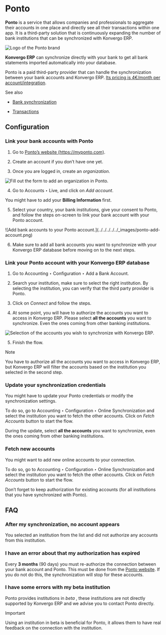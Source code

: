 # Ponto

**Ponto** is a service that allows companies and professionals to aggregate
their accounts in one place and directly see all their transactions within one
app. It is a third-party solution that is continuously expanding the number of
bank institutions that can be synchronized with Konvergo ERP.

![Logo of the Ponto brand](../../../../../_images/ponto-logo.png)

**Konvergo ERP** can synchronize directly with your bank to get all bank statements
imported automatically into your database.

Ponto is a paid third-party provider that can handle the synchronization
between your bank accounts and Konvergo ERP. [Its pricing is 4€/month per
account/integration](https://myponto.com/en#pricing).

<div class="alert alert-secondary">
<p class="alert-title">
See also</p><ul>
<li><p><a href="../bank_synchronization">Bank synchronization</a></p></li>
<li><p><a href="../transactions">Transactions</a></p></li>
</ul>
</div>

## Configuration

### Link your bank accounts with Ponto

  1. Go to [Ponto’s website (https://myponto.com)](https://myponto.com).

  2. Create an account if you don’t have one yet.

  3. Once you are logged in, create an _organization_.

![Fill out the form to add an organization in
Ponto.](../../../../../_images/ponto-organization.png)

  4. Go to Accounts ‣ Live, and click on _Add account_.

You might have to add your **Billing Information** first.

  5. Select your country, your bank institutions, give your consent to Ponto, and follow the steps on-screen to link your bank account with your Ponto account.

![Add bank accounts to your Ponto account.](../../../../../_images/ponto-add-
account.png)

  6. Make sure to add all bank accounts you want to synchronize with your Konvergo ERP database before moving on to the next steps.

### Link your Ponto account with your Konvergo ERP database

  1. Go to Accounting ‣ Configuration ‣ Add a Bank Account.

  2. Search your institution, make sure to select the right institution. By selecting the institution, you can verify that the third party provider is Ponto.

  3. Click on _Connect_ and follow the steps.

  4. At some point, you will have to authorize the accounts you want to access in Konvergo ERP. Please select **all the accounts** you want to synchronize. Even the ones coming from other banking institutions.

![Selection of the accounts you wish to synchronize with
Konvergo ERP.](../../../../../_images/ponto-select-accounts.png)

  5. Finish the flow.

<div class="alert alert-primary">
<p class="alert-title">
Note</p><p>You have to authorize all the accounts you want to access in Konvergo ERP, but Konvergo ERP will filter the
accounts based on the institution you selected in the second step.</p>
</div>

### Update your synchronization credentials

You might have to update your Ponto credentials or modify the synchronization
settings.

To do so, go to Accounting ‣ Configuration ‣ Online Synchronization and select
the institution you want to fetch the other accounts. Click on _Fetch
Accounts_ button to start the flow.

During the update, select **all the accounts** you want to synchronize, even
the ones coming from other banking institutions.

### Fetch new accounts

You might want to add new online accounts to your connection.

To do so, go to Accounting ‣ Configuration ‣ Online Synchronization and select
the institution you want to fetch the other accounts. Click on _Fetch
Accounts_ button to start the flow.

Don’t forget to keep authorization for existing accounts (for all institutions
that you have synchronized with Ponto).

## FAQ

### After my synchronization, no account appears

You selected an institution from the list and did not authorize any accounts
from this institution.

### I have an error about that my authorization has expired

Every **3 months** (90 days) you must re-authorize the connection between your
bank account and Ponto. This must be done from the [Ponto
website](https://myponto.com). If you do not do this, the synchronization will
stop for these accounts.

### I have some errors with my beta institution

Ponto provides institutions in _beta_ , these institutions are not directly
supported by Konvergo ERP and we advise you to contact Ponto directly.

<div class="alert alert-warning">
<p class="alert-title">
Important</p><p>Using an institution in beta is beneficial for Ponto, it allows them to have real
feedback on the connection with the institution.</p>
</div>

